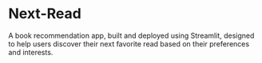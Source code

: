 # Next-Read
A book recommendation app, built and deployed using Streamlit, designed to help users discover their next favorite read based on their preferences and interests.
